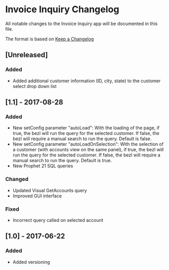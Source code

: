 # Invoice Inquiry Changelog
All notable changes to the Invoice Inquiry app will be documented in this file.

The format is based on [Keep a Changelog](http://keepachangelog.com/en/1.0.0/)

## [Unreleased]
### Added
- Added additional customer information (ID, city, state) to the customer select drop down list

## [1.1] - 2017-08-28
### Added
- New setConfig parameter "autoLoad": With the loading of the page, if true, the bezl will run the query for the selected customer. If false, the bezl will require a manual search to run the query. Default is false.
- New setConfig parameter "autoLoadOnSelection": With the selection of a customer (with accounts view on the same panel), if true, the bezl will run the query for the selected customer. If false, the bezl will require a manual search to run the query. Default is true.
- New Prophet 21 SQL queries

### Changed
- Updated Visual GetAccounts query
- Improved GUI interface

### Fixed
- Incorrect query called on selected account

## [1.0] - 2017-06-22
### Added
- Added versioning
